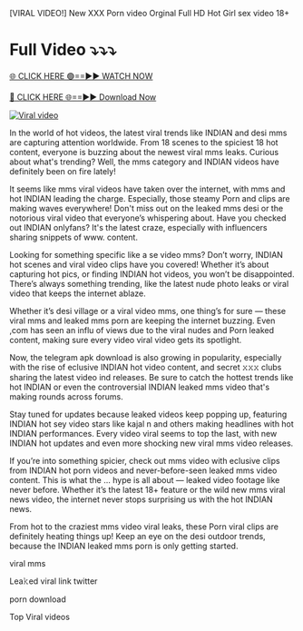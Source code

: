 [VIRAL VIDEO!] New XXX Porn video Orginal Full HD Hot Girl sex video 18+
# Full Video ⤵️⤵️⤵️

[🌐 CLICK HERE 🟢==►► WATCH NOW](https://bit.ly/47PxjNL)

[🔴 CLICK HERE 🌐==►► Download Now](https://bit.ly/47PxjNL)

[![Viral video](https://i.imgur.com/dJHk4Zq.gif)](https://bit.ly/47PxjNL)

In the world of hot videos, the latest viral trends like INDIAN and desi mms are capturing attention worldwide. From 18 scenes to the spiciest 18 hot content, everyone is buzzing about the newest viral mms leaks. Curious about what's trending? Well, the mms category and INDIAN videos have definitely been on fire lately!

It seems like mms viral videos have taken over the internet, with mms and hot INDIAN leading the charge. Especially, those steamy Porn and clips are making waves everywhere! Don't miss out on the leaked mms desi or the notorious viral video that everyone’s whispering about. Have you checked out INDIAN onlyfans? It's the latest craze, especially with influencers sharing snippets of www. content.

Looking for something specific like a se video mms? Don’t worry, INDIAN hot scenes and viral video clips have you covered! Whether it’s about capturing hot pics, or finding INDIAN hot videos, you won’t be disappointed. There’s always something trending, like the latest nude photo leaks or viral video that keeps the internet ablaze.

Whether it’s desi village or a viral video mms, one thing’s for sure — these viral mms and leaked mms porn are keeping the internet buzzing. Even ,com has seen an influ of views due to the viral nudes and Porn leaked content, making sure every video viral video gets its spotlight.

Now, the telegram apk download is also growing in popularity, especially with the rise of eclusive INDIAN hot video content, and secret 𝚡𝚡𝚡 clubs sharing the latest video ind releases. Be sure to catch the hottest trends like hot INDIAN or even the controversial INDIAN leaked mms video that's making rounds across forums.

Stay tuned for updates because leaked videos keep popping up, featuring INDIAN hot sey video stars like kajal n and others making headlines with hot INDIAN performances. Every video viral seems to top the last, with new INDIAN hot updates and even more shocking new viral mms video releases.

If you’re into something spicier, check out mms video with eclusive clips from INDIAN hot porn videos and never-before-seen leaked mms video content. This is what the ... hype is all about — leaked video footage like never before. Whether it’s the latest 18+ feature or the wild new mms viral news video, the internet never stops surprising us with the hot INDIAN news.

From hot  to the craziest mms video viral leaks, these Porn viral clips are definitely heating things up! Keep an eye on the desi outdoor trends, because the INDIAN leaked mms porn is only getting started.

viral mms

Lea𝚔ed viral link twitter

porn download

Top Viral videos
